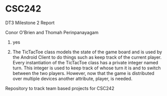 # CSC242

DT3 Milestone 2 Report

Conor O'Brien and Thomah Perinpanayagam

1. yes

2. The TicTacToe class models the state of the game board and is used by the Android Client to do things such as keep track 
   of the current player. Every instantiation of the TicTacToe class has a private integer named turn. This integer is used to
   keep track of whose turn it is and to switch between the two players. However, now that the game is distributed over multiple devices
   another attribute, player, is needed. 

Repository to track team based projects for CSC242

